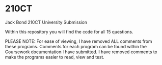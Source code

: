 # 210CT
Jack Bond 210CT University Submission

Within this repository you will find the code for all 15 questions.

PLEASE NOTE: For ease of viewing, I have removed ALL comments from these programs. Comments for each program can be found within the Coursework documentation I have submitted. I have removed comments to make the programs easier to read, view and test.
